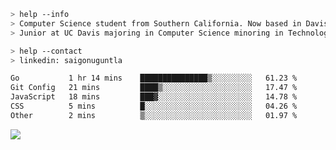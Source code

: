 ````bash
> help --info
> Computer Science student from Southern California. Now based in Davis, CA.
> Junior at UC Davis majoring in Computer Science minoring in Technology Management.
````

````bash
> help --contact
> linkedin: saigonuguntla
````

<!--START_SECTION:waka-->

```txt
Go           1 hr 14 mins    ███████████████▒░░░░░░░░░   61.23 %
Git Config   21 mins         ████▒░░░░░░░░░░░░░░░░░░░░   17.47 %
JavaScript   18 mins         ███▓░░░░░░░░░░░░░░░░░░░░░   14.78 %
CSS          5 mins          █░░░░░░░░░░░░░░░░░░░░░░░░   04.26 %
Other        2 mins          ▒░░░░░░░░░░░░░░░░░░░░░░░░   01.97 %
```

<!--END_SECTION:waka-->

![](https://komarev.com/ghpvc/?username=saigonu&color=6A8AFF)